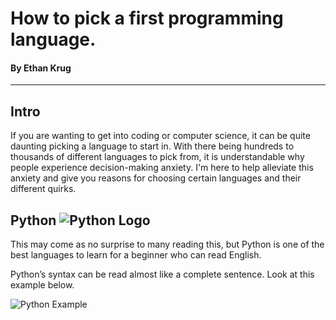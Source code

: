 # How to pick a first programming language.

#### By Ethan Krug
---

## Intro

If you are wanting to get into coding or computer science, it can be quite daunting picking a language to start in. With there being hundreds to thousands of different languages to pick from, it is understandable why people experience decision-making anxiety. I'm here to help alleviate this anxiety and give you reasons for choosing certain languages and their different quirks.

## Python ![Python Logo]("https://github.com/GurkNathe/Personal/blob/main/articles/media/py-logo.png?raw=true")

This may come as no surprise to many reading this, but Python is one of the best languages to learn for a beginner who can read English. 

Python’s syntax can be read almost like a complete sentence. Look at this example below.

![Python Example]("https://github.com/GurkNathe/Personal/blob/main/articles/media/first-lang-py-1.png?raw=true")